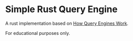 # Simple Rust Query Engine

A rust implementation based on [How Query Engines Work](https://howqueryengineswork.com/00-introduction.html).

For educational purposes only.

